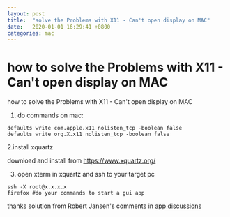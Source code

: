 ```yaml
---
layout: post
title:  "solve the Problems with X11 - Can't open display on MAC"
date:   2020-01-01 16:29:41 +0800
categories: mac
---
```


how to solve the Problems with X11 - Can't open display on MAC
=======

how to solve the Problems with X11 - Can't open display on MAC

1. do commands on  mac:
```
defaults write com.apple.x11 nolisten_tcp -boolean false
defaults write org.X.x11 nolisten_tcp -boolean false
```

2.install xquartz

download and install from https://www.xquartz.org/


3. open xterm in xquartz and ssh to your target pc
```
ssh -X root@x.x.x.x
firefox #do your commands to start a gui app
```

thanks solution from Robert Jansen's comments in [app discussions](https://discussions.apple.com/thread/2048176)